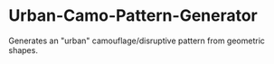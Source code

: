 # Urban-Camo-Pattern-Generator
Generates an "urban" camouflage/disruptive pattern from geometric shapes.
